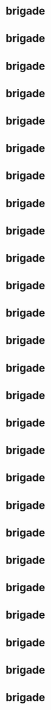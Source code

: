 # brigade
# brigade
# brigade
# brigade
# brigade
# brigade
# brigade
# brigade
# brigade
# brigade
# brigade
# brigade
# brigade
# brigade
# brigade
# brigade
# brigade
# brigade
# brigade
# brigade
# brigade
# brigade
# brigade
# brigade
# brigade
# brigade
